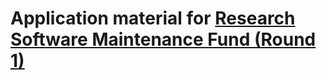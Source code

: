 # Application material for [Research Software Maintenance Fund (Round 1)](https://www.software.ac.uk/research-software-maintenance-fund/round-1)
